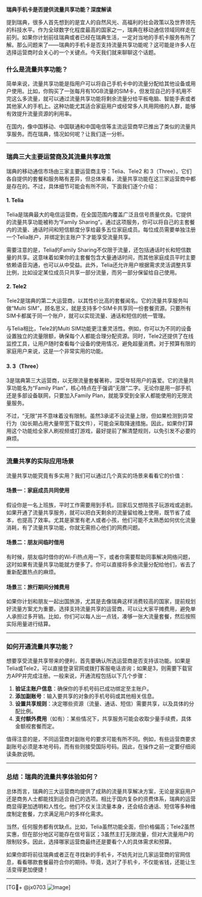 **瑞典手机卡是否提供流量共享功能？深度解读**

提到瑞典，很多人首先想到的是宜人的自然风光、高福利的社会政策以及世界领先的科技水平。作为全球数字化程度最高的国家之一，瑞典在移动通信领域同样走在前列。如果你计划前往瑞典或者已经在瑞典生活，一定对当地的手机卡服务有所了解。那么问题来了——瑞典的手机卡是否支持流量共享功能呢？这可能是许多人在选择运营商时会关心的一个关键点。今天我们就来聊聊这个话题。

### **什么是流量共享功能？**
简单来说，流量共享功能是指用户可以将自己手机卡中的流量分配给其他设备或用户使用。比如，你购买了一张每月有10GB流量的SIM卡，但发现自己的手机用不完这么多流量，就可以通过流量共享功能将剩余流量分给平板电脑、智能手表或者其他家人的手机上。这种功能尤其适合家庭用户或经常多人共用网络的人群，能够有效提升流量资源的利用率。

在国内，像中国移动、中国联通和中国电信等主流运营商早已推出了类似的流量共享服务。而在瑞典，情况如何呢？让我们逐一分析。

---

### **瑞典三大主要运营商及其流量共享政策**
瑞典的移动通信市场由三家主要运营商主导：Telia、Tele2 和 3（Three）。它们各自提供的套餐和服务略有差异，但总体来看，流量共享功能在这三家运营商中都是存在的。不过，具体细节可能会有所不同，下面我们逐个介绍：

#### **1. Telia**
Telia是瑞典最大的电信运营商，在全国范围内覆盖广泛且信号质量优良。它提供的流量共享功能被称为“Family Sharing”。通过这项服务，你可以将自己的主套餐内的流量、通话时间和短信额度分享给最多五位家庭成员。每位成员需要单独注册一个Telia账户，并绑定到主账户下才能享受流量共享。

需要注意的是，Telia的Family Sharing不仅限于流量，还包括通话时长和短信数量的共享。这意味着如果你的主套餐包含大量通话时间，而其他家庭成员平时主要依赖语音沟通，也可以从中受益。此外，Telia还允许用户根据需求灵活调整共享比例，比如设定某位成员只共享一部分流量，而另一部分保留给自己使用。

#### **2. Tele2**
Tele2是瑞典的第二大运营商，以其性价比高的套餐闻名。它的流量共享服务叫做“Multi SIM”，顾名思义，就是支持多个SIM卡共享同一份套餐资源。只要所有SIM卡都属于同一个账户，就可以实现流量、通话和短信的统一管理。

与Telia相比，Tele2的Multi SIM功能更注重灵活性。例如，你可以为不同的设备设置独立的流量限额，确保每个人都能合理分配资源。同时，Tele2还提供了在线监控工具，让用户随时查看每个设备的使用情况，避免超量消费。对于预算有限的家庭用户来说，这是一个非常实用的功能。

#### **3. 3（Three）**
3是瑞典第三大运营商，以无限流量套餐著称，深受年轻用户的喜爱。它的流量共享功能名为“Family Plan”，核心特点在于强调“无限”二字。无论你是用一部手机还是多部设备联网，只要加入Family Plan，就能享受到全家人都能使用的无限流量服务。

不过，“无限”并不意味着没有限制。虽然3承诺不设流量上限，但如果检测到异常行为（如长期占用大量带宽下载文件），可能会采取降速措施。因此，如果你打算用这个功能给全家人刷视频或打游戏，最好提前了解清楚规则，以免引发不必要的麻烦。

---

### **流量共享的实际应用场景**
流量共享功能究竟有多实用？我们可以通过几个真实的场景来看看它的价值：

#### **场景一：家庭成员共同使用**
假设你是一名上班族，平时工作需要用到手机，回家后又想陪孩子玩游戏或追剧。如果开通了流量共享服务，就可以把白天剩余的流量留给晚上使用，既节省了成本，也提高了效率。尤其是家里有老人或者小孩，他们可能不太熟悉如何优化流量消耗，有了流量共享功能，你就无需担心他们的网费问题。

#### **场景二：朋友间临时借用**
有时候，朋友临时借你的Wi-Fi热点用一下，或者你需要帮助同事解决网络问题，这时如果有流量共享功能就方便多了。你可以直接将多余流量分配给他们，省去了重新配置热点的麻烦。

#### **场景三：旅行期间分摊费用**
如果你计划和朋友一起出国旅游，尤其是去像瑞典这样消费较高的国家，提前规划好流量方案尤为重要。选择支持流量共享的运营商，可以让大家平摊费用，避免单人承担过多开销。比如，你们可以每人出一点钱，凑够一张大流量套餐，然后按照实际用量进行结算。

---

### **如何开通流量共享功能？**
想要享受流量共享带来的便利，首先要确认所选运营商是否支持该功能。如果是Telia或Tele2，可以直接登录官网或拨打客服电话咨询；如果是3，则需要下载官方APP并完成注册。一般来说，开通流程包括以下几个步骤：

1. **验证主账户信息**：确保你的手机号码已成功绑定至主账户。
2. **添加副账号**：输入要共享的对象的手机号码或其他相关信息。
3. **设置共享规则**：决定哪些资源（流量、通话、短信）需要共享，以及具体的分配比例。
4. **支付额外费用**（如有）：某些情况下，共享服务可能会收取少量手续费，具体金额视套餐而定。

值得注意的是，不同运营商对副账号的要求可能有所不同。例如，有些运营商要求副账号必须是本地号码，而有些则接受国际号码。因此，在操作之前一定要仔细阅读条款说明。

---

### **总结：瑞典的流量共享体验如何？**
总体而言，瑞典的三大运营商均提供了成熟的流量共享解决方案，无论是家庭用户还是商务人士都能找到适合自己的选项。相比于国内复杂的资费体系，瑞典的运营商显得更加透明和人性化。他们不仅关注流量本身，还会结合通话、短信等多种维度制定套餐，力求满足用户的多样化需求。

当然，任何服务都有优缺点。比如，Telia虽然功能全面，但价格偏高；Tele2虽然实惠，但在部分地区可能存在信号盲区；3虽然主打无限流量，但对大流量用户的限制较多。因此，选择哪家运营商最终还是要看个人的具体需求和预算。

如果你即将前往瑞典或者正在寻找新的手机卡，不妨先对比几家运营商的官网信息，看看哪款套餐最符合你的期待。毕竟，选对了手机卡，不仅能省钱，还能让生活变得更加便捷！

---

[TG💪+ @jx0703 ![Image](https://github.com/user-attachments/assets/dbca1d08-cadb-493c-b0ec-ad6f7a83f270)]